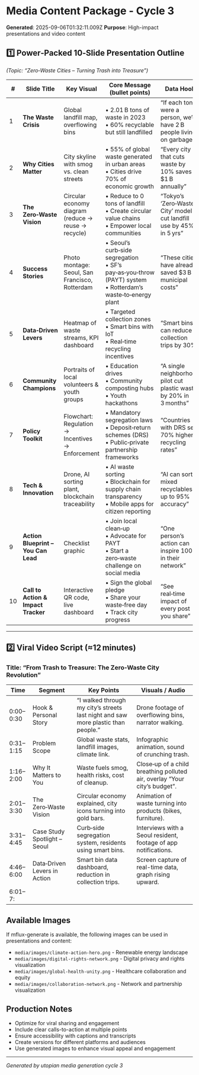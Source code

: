 # Media Content Package - Cycle 3

**Generated**: 2025-09-06T01:32:11.009Z
**Purpose**: High-impact presentations and video content

## 1️⃣ Power‑Packed 10‑Slide Presentation Outline  
*(Topic: “Zero‑Waste Cities – Turning Trash into Treasure”)*  

| # | Slide Title | Key Visual | Core Message (bullet points) | Data Hook |
|---|-------------|------------|------------------------------|-----------|
| 1 | **The Waste Crisis** | Global landfill map, overflowing bins | • 2.01 B tons of waste in 2023<br>• 60% recyclable but still landfilled | “If each ton were a person, we’d have 2 B people living on garbage” |
| 2 | **Why Cities Matter** | City skyline with smog vs. clean streets | • 55% of global waste generated in urban areas <br>• Cities drive 70% of economic growth | “Every city that cuts waste by 10% saves $1 B annually” |
| 3 | **The Zero‑Waste Vision** | Circular economy diagram (reduce → reuse → recycle) | • Reduce to 0 tons of landfill<br>• Create circular value chains<br>• Empower local communities | “Tokyo’s ‘Zero‑Waste City’ model cut landfill use by 45% in 5 yrs” |
| 4 | **Success Stories** | Photo montage: Seoul, San Francisco, Rotterdam | • Seoul’s curb‑side segregation <br>• SF’s pay‑as‑you‑throw (PAYT) system<br>• Rotterdam’s waste‑to‑energy plant | “These cities have already saved $3 B in municipal costs” |
| 5 | **Data‑Driven Levers** | Heatmap of waste streams, KPI dashboard | • Targeted collection zones <br>• Smart bins with IoT <br>• Real‑time recycling incentives | “Smart bins can reduce collection trips by 30%” |
| 6 | **Community Champions** | Portraits of local volunteers & youth groups | • Education drives<br>• Community composting hubs<br>• Youth hackathons | “A single neighborhood pilot cut plastic waste by 20% in 3 months” |
| 7 | **Policy Toolkit** | Flowchart: Regulation → Incentives → Enforcement | • Mandatory segregation laws <br>• Deposit‑return schemes (DRS) <br>• Public‑private partnership frameworks | “Countries with DRS see 70% higher recycling rates” |
| 8 | **Tech & Innovation** | Drone, AI sorting plant, blockchain traceability | • AI waste sorting <br>• Blockchain for supply chain transparency <br>• Mobile apps for citizen reporting | “AI can sort mixed recyclables up to 95% accuracy” |
| 9 | **Action Blueprint – You Can Lead** | Checklist graphic | • Join local clean‑up<br>• Advocate for PAYT<br>• Start a zero‑waste challenge on social media | “One person’s action can inspire 100+ in their network” |
|10 | **Call to Action & Impact Tracker** | Interactive QR code, live dashboard | • Sign the global pledge <br>• Share your waste‑free day <br>• Track city progress | “See real‑time impact of every post you share” |

---

## 2️⃣ Viral Video Script (≈12 minutes)

### Title: **“From Trash to Treasure: The Zero‑Waste City Revolution”**

| Time | Segment | Key Points | Visuals / Audio |
|------|---------|------------|-----------------|
| 0:00–0:30 | Hook & Personal Story | “I walked through my city’s streets last night and saw more plastic than people.” | Drone footage of overflowing bins, narrator walking. |
| 0:31–1:15 | Problem Scope | Global waste stats, landfill images, climate link. | Infographic animation, sound of crunching trash. |
| 1:16–2:00 | Why It Matters to You | Waste fuels smog, health risks, cost of cleanup. | Close‑up of a child breathing polluted air, overlay “Your city’s budget”. |
| 2:01–3:30 | The Zero‑Waste Vision | Circular economy explained, city icons turning into gold bars. | Animation of waste turning into products (bikes, furniture). |
| 3:31–4:45 | Case Study Spotlight – Seoul | Curb‑side segregation system, residents using smart bins. | Interviews with a Seoul resident, footage of app notifications. |
| 4:46–6:00 | Data‑Driven Levers in Action | Smart bin data dashboard, reduction in collection trips. | Screen capture of real-time data, graph rising upward. |
| 6:01–7:

## Available Images
If mflux-generate is available, the following images can be used in presentations and content:
- `media/images/climate-action-hero.png` - Renewable energy landscape
- `media/images/digital-rights-network.png` - Digital privacy and rights visualization  
- `media/images/global-health-unity.png` - Healthcare collaboration and equity
- `media/images/collaboration-network.png` - Network and partnership visualization

## Production Notes
- Optimize for viral sharing and engagement
- Include clear calls-to-action at multiple points
- Ensure accessibility with captions and transcripts
- Create versions for different platforms and audiences
- Use generated images to enhance visual appeal and engagement

---
*Generated by utopian media generation cycle 3*
